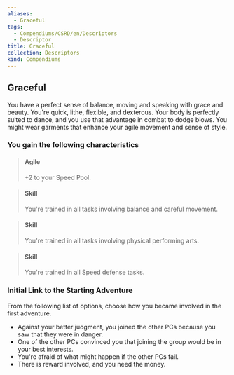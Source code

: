```yaml
---
aliases:
  - Graceful
tags:
  - Compendiums/CSRD/en/Descriptors
  - Descriptor
title: Graceful
collection: Descriptors
kind: Compendiums
---
```

## Graceful  
You have a perfect sense of balance, moving and speaking with grace and beauty. You're quick, lithe, flexible, and dexterous. Your body is perfectly suited to dance, and you use that advantage in combat to dodge blows. You might wear garments that enhance your agile movement and sense of style.
### You gain the following characteristics  
> #### Agile
> +2 to your Speed Pool.  

> #### Skill
> You're trained in all tasks involving balance and careful movement.  

> #### Skill
> You're trained in all tasks involving physical performing arts.  

> #### Skill
> You're trained in all Speed defense tasks.  

### Initial Link to the Starting Adventure  
From the following list of options, choose how you became involved in the first adventure.  
- Against your better judgment, you joined the other PCs because you saw that they were in danger.  
- One of the other PCs convinced you that joining the group would be in your best interests.  
- You're afraid of what might happen if the other PCs fail.  
- There is reward involved, and you need the money.  